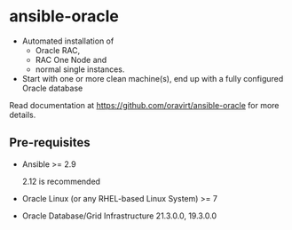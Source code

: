 # ansible-oracle
* Automated installation of 
   * Oracle RAC, 
   * RAC One Node and 
   * normal single instances.
* Start with one or more clean machine(s), end up with a fully configured Oracle database

Read documentation at <https://github.com/oravirt/ansible-oracle> for more details.


## Pre-requisites

* Ansible >= 2.9

  2.12 is recommended
* Oracle Linux (or any RHEL-based Linux System) >= 7
* Oracle Database/Grid Infrastructure 21.3.0.0, 19.3.0.0

